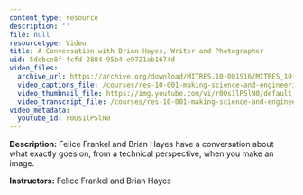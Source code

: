```yaml
---
content_type: resource
description: ''
file: null
resourcetype: Video
title: A Conversation with Brian Hayes, Writer and Photographer
uid: 5debce8f-fcfd-2884-95b4-e9721ab1674d
video_files:
  archive_url: https://archive.org/download/MITRES.10-001S16/MITRES_10-001S16_Track42_300k.mp4
  video_captions_file: /courses/res-10-001-making-science-and-engineering-pictures-a-practical-guide-to-presenting-your-work-spring-2016/a9c4154c35a4599b802e725feae563ad_r0Os1lPSlN0.vtt
  video_thumbnail_file: https://img.youtube.com/vi/r0Os1lPSlN0/default.jpg
  video_transcript_file: /courses/res-10-001-making-science-and-engineering-pictures-a-practical-guide-to-presenting-your-work-spring-2016/d9dc0514a15d515de8b0ec3714415dbb_r0Os1lPSlN0.pdf
video_metadata:
  youtube_id: r0Os1lPSlN0
---
```


**Description:** Felice Frankel and Brian Hayes have a conversation about what exactly goes on, from a technical perspective, when you make an image.

**Instructors:** Felice Frankel and Brian Hayes